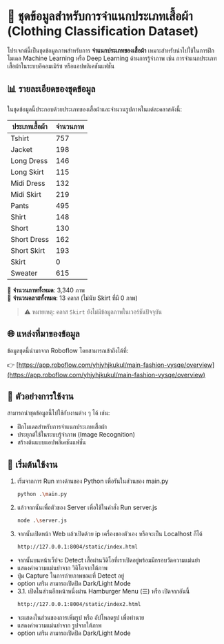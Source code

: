 # 👕 ชุดข้อมูลสำหรับการจำแนกประเภทเสื้อผ้า (Clothing Classification Dataset)

โปรเจกต์นี้เป็นชุดข้อมูลภาพสำหรับการ **จำแนกประเภทของเสื้อผ้า** เหมาะสำหรับนำไปใช้ในการฝึกโมเดล Machine Learning หรือ Deep Learning ด้านการรู้จำภาพ เช่น การจำแนกประเภทเสื้อผ้าในระบบอีคอมเมิร์ซ หรือแอปพลิเคชันแฟชั่น

## 📊 รายละเอียดของชุดข้อมูล

ในชุดข้อมูลนี้ประกอบด้วยประเภทของเสื้อผ้าและจำนวนรูปภาพในแต่ละคลาสดังนี้:

| ประเภทเสื้อผ้า    | จำนวนภาพ |
|--------------------|-----------|
| Tshirt             | 757       |
| Jacket             | 198       |
| Long Dress         | 146       |
| Long Skirt         | 115       |
| Midi Dress         | 132       |
| Midi Skirt         | 219       |
| Pants              | 495       |
| Shirt              | 148       |
| Short              | 130       |
| Short Dress        | 162       |
| Short Skirt        | 193       |
| Skirt              | 0         |
| Sweater            | 615       |

📌 **จำนวนภาพทั้งหมด**: 3,340 ภาพ  
📌 **จำนวนคลาสทั้งหมด**: 13 คลาส (ไม่นับ Skirt ที่มี 0 ภาพ)

> ⚠️ หมายเหตุ: คลาส `Skirt` ยังไม่มีข้อมูลภาพในเวอร์ชันปัจจุบัน

## 🌐 แหล่งที่มาของข้อมูล

ข้อมูลชุดนี้นำมาจาก Roboflow โดยสามารถเข้าถึงได้ที่:

👉 [https://app.roboflow.com/yhjyhjkukul/main-fashion-vysqe/overview](https://app.roboflow.com/yhjyhjkukul/main-fashion-vysqe/overview)

## 🧠 ตัวอย่างการใช้งาน

สามารถนำชุดข้อมูลนี้ไปใช้กับงานต่าง ๆ ได้ เช่น:

- ฝึกโมเดลสำหรับการจำแนกประเภทเสื้อผ้า
- ประยุกต์ใช้ในระบบรู้จำภาพ (Image Recognition)
- สร้างต้นแบบแอปพลิเคชันแฟชั่น

## 🚀 เริ่มต้นใช้งาน

1. เริ่มจากการ Run ทางด้านของ Python เพื่อรันในส่วนของ main.py
   ```bash
   python .\main.py

2. แล้วจากนั้นเพื่อตัวของ Server เพื่อใช้ในคำสั่ง Run server.js
   ```bash
   node .\server.js
3. จากนั้นเปิดหน้า Web แล้วเปิดด้วย ip เครื่องของตัวเอง หรือจะเป็น Localhost ก็ได้
   ```bash
   http://127.0.0.1:8004/static/index.html
- จากนั้นบนหน้าเว็ปจะ Detect เสื้อผ่านวิดิโอที่เราเปิดอยู่พร้อมมีกรอบวัดความแม่นยำ
- แสดงค่าความแม่นยำจาก วิดิโอจากใต้ภาพ
- ปุ่ม Capture ในการถ่ายภาพขณะที่ Detect อยู่
- option เสริม สามารถเปิดปิด Dark/Light Mode
- 3.1. เปิดในส่วนอีกหน้าหนึ่งผ่าน Hamburger Menu (☰) หรือ เปิดจากอันนี้
   ```bash
   http://127.0.0.1:8004/static/index2.html
-    จะแสดงในส่วนของการเพิ่มรูป หรือ อัปโหลดรูป เพื่อทำนาย
-    แสดงค่าความแม่นยำจาก รูปจากใต้ภาพ
-    option เสริม สามารถเปิดปิด Dark/Light Mode




